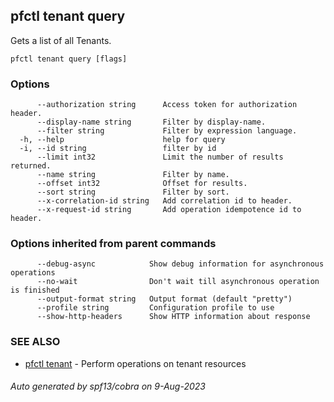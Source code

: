 ## pfctl tenant query

Gets a list of all Tenants.

```
pfctl tenant query [flags]
```

### Options

```
      --authorization string      Access token for authorization header.
      --display-name string       Filter by display-name.
      --filter string             Filter by expression language.
  -h, --help                      help for query
  -i, --id string                 filter by id
      --limit int32               Limit the number of results returned.
      --name string               Filter by name.
      --offset int32              Offset for results.
      --sort string               Filter by sort.
      --x-correlation-id string   Add correlation id to header.
      --x-request-id string       Add operation idempotence id to header.
```

### Options inherited from parent commands

```
      --debug-async            Show debug information for asynchronous operations
      --no-wait                Don't wait till asynchronous operation is finished
      --output-format string   Output format (default "pretty")
      --profile string         Configuration profile to use
      --show-http-headers      Show HTTP information about response
```

### SEE ALSO

* [pfctl tenant](pfctl_tenant.md)	 - Perform operations on tenant resources

###### Auto generated by spf13/cobra on 9-Aug-2023

